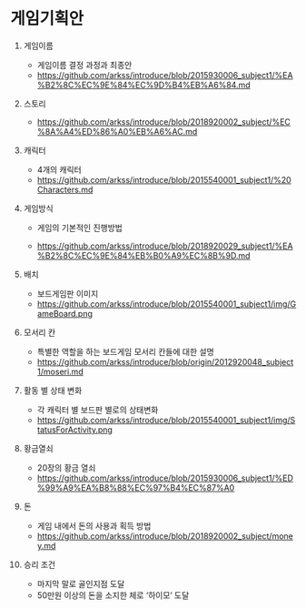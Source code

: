 # 게임기획안



1. 게임이름
   * 게임이름 결정 과정과 최종안
   * https://github.com/arkss/introduce/blob/2015930006_subject1/%EA%B2%8C%EC%9E%84%EC%9D%B4%EB%A6%84.md

2. 스토리

   * https://github.com/arkss/introduce/blob/2018920002_subject/%EC%8A%A4%ED%86%A0%EB%A6%AC.md

3. 캐릭터
   * 4개의 캐릭터
   * https://github.com/arkss/introduce/blob/2015540001_subject1/%20Characters.md

4. 게임방식

   * 게임의 기본적인 진행방법

   * https://github.com/arkss/introduce/blob/2018920029_subject1/%EA%B2%8C%EC%9E%84%EB%B0%A9%EC%8B%9D.md

5. 배치
   * 보드게임판 이미지
   * https://github.com/arkss/introduce/blob/2015540001_subject1/img/GameBoard.png
6. 모서리 칸
   * 특별한 역할을 하는 보드게임 모서리 칸들에 대한 설명
   * https://github.com/arkss/introduce/blob/origin/2012920048_subject1/moseri.md

7. 활동 별 상태 변화
   * 각 캐릭터 별 보드판 별로의 상태변화
   * https://github.com/arkss/introduce/blob/2015540001_subject1/img/StatusForActivity.png
8. 황금열쇠
   * 20장의 황금 열쇠
   * https://github.com/arkss/introduce/blob/2015930006_subject1/%ED%99%A9%EA%B8%88%EC%97%B4%EC%87%A0
9. 돈 
   * 게임 내에서 돈의 사용과 획득 방법
   * https://github.com/arkss/introduce/blob/2018920002_subject/money.md

10. 승리 조건
    * 마지막 말로 골인지점 도달
    * 50만원 이상의 돈을 소지한 체로 ‘하이모’ 도달






